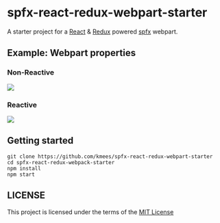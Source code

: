 # spfx-react-redux-webpart-starter

A starter project for a [React](https://github.com/facebook/react) & [Redux](https://github.com/reactjs/redux) powered [spfx](https://github.com/SharePoint/sp-dev-docs) webpart.

## Example: Webpart properties

### Non-Reactive 

![](https://i.gyazo.com/1981f22fa6a162931a29ce8dad9c2657.gif)

### Reactive
![](https://i.gyazo.com/729c4addf6c992513f8eb91a3fa0e302.gif)

## Getting started

```
git clone https://github.com/kmees/spfx-react-redux-webpart-starter
cd spfx-react-redux-webpack-starter
npm install
npm start
```

## LICENSE
This project is licensed under the terms of the [MIT License](https://github.com/kmees/sfpx-react-redux-webpart-starter/blob/master/LICENSE)
